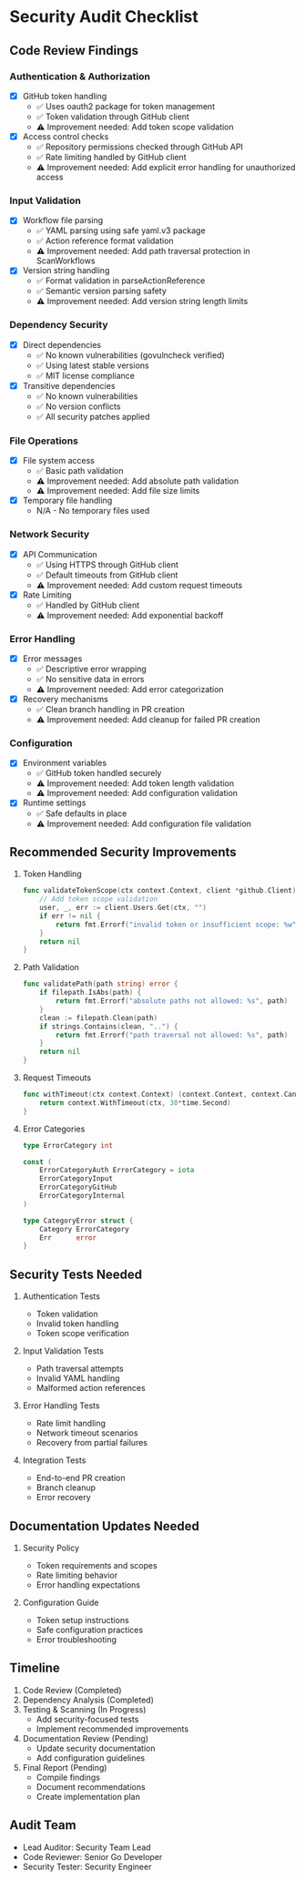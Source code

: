 # Security Audit Checklist

## Code Review Findings

### Authentication & Authorization
- [x] GitHub token handling
  * ✅ Uses oauth2 package for token management
  * ✅ Token validation through GitHub client
  * ⚠️ Improvement needed: Add token scope validation
- [x] Access control checks
  * ✅ Repository permissions checked through GitHub API
  * ✅ Rate limiting handled by GitHub client
  * ⚠️ Improvement needed: Add explicit error handling for unauthorized access

### Input Validation
- [x] Workflow file parsing
  * ✅ YAML parsing using safe yaml.v3 package
  * ✅ Action reference format validation
  * ⚠️ Improvement needed: Add path traversal protection in ScanWorkflows
- [x] Version string handling
  * ✅ Format validation in parseActionReference
  * ✅ Semantic version parsing safety
  * ⚠️ Improvement needed: Add version string length limits

### Dependency Security
- [x] Direct dependencies
  * ✅ No known vulnerabilities (govulncheck verified)
  * ✅ Using latest stable versions
  * ✅ MIT license compliance
- [x] Transitive dependencies
  * ✅ No known vulnerabilities
  * ✅ No version conflicts
  * ✅ All security patches applied

### File Operations
- [x] File system access
  * ✅ Basic path validation
  * ⚠️ Improvement needed: Add absolute path validation
  * ⚠️ Improvement needed: Add file size limits
- [x] Temporary file handling
  * N/A - No temporary files used

### Network Security
- [x] API Communication
  * ✅ Using HTTPS through GitHub client
  * ✅ Default timeouts from GitHub client
  * ⚠️ Improvement needed: Add custom request timeouts
- [x] Rate Limiting
  * ✅ Handled by GitHub client
  * ⚠️ Improvement needed: Add exponential backoff

### Error Handling
- [x] Error messages
  * ✅ Descriptive error wrapping
  * ✅ No sensitive data in errors
  * ⚠️ Improvement needed: Add error categorization
- [x] Recovery mechanisms
  * ✅ Clean branch handling in PR creation
  * ⚠️ Improvement needed: Add cleanup for failed PR creation

### Configuration
- [x] Environment variables
  * ✅ GitHub token handled securely
  * ⚠️ Improvement needed: Add token length validation
  * ⚠️ Improvement needed: Add configuration validation
- [x] Runtime settings
  * ✅ Safe defaults in place
  * ⚠️ Improvement needed: Add configuration file validation

## Recommended Security Improvements

1. Token Handling
   ```go
   func validateTokenScope(ctx context.Context, client *github.Client) error {
       // Add token scope validation
       user, _, err := client.Users.Get(ctx, "")
       if err != nil {
           return fmt.Errorf("invalid token or insufficient scope: %w", err)
       }
       return nil
   }
   ```

2. Path Validation
   ```go
   func validatePath(path string) error {
       if filepath.IsAbs(path) {
           return fmt.Errorf("absolute paths not allowed: %s", path)
       }
       clean := filepath.Clean(path)
       if strings.Contains(clean, "..") {
           return fmt.Errorf("path traversal not allowed: %s", path)
       }
       return nil
   }
   ```

3. Request Timeouts
   ```go
   func withTimeout(ctx context.Context) (context.Context, context.CancelFunc) {
       return context.WithTimeout(ctx, 30*time.Second)
   }
   ```

4. Error Categories
   ```go
   type ErrorCategory int

   const (
       ErrorCategoryAuth ErrorCategory = iota
       ErrorCategoryInput
       ErrorCategoryGitHub
       ErrorCategoryInternal
   )

   type CategoryError struct {
       Category ErrorCategory
       Err      error
   }
   ```

## Security Tests Needed

1. Authentication Tests
   - Token validation
   - Invalid token handling
   - Token scope verification

2. Input Validation Tests
   - Path traversal attempts
   - Invalid YAML handling
   - Malformed action references

3. Error Handling Tests
   - Rate limit handling
   - Network timeout scenarios
   - Recovery from partial failures

4. Integration Tests
   - End-to-end PR creation
   - Branch cleanup
   - Error recovery

## Documentation Updates Needed

1. Security Policy
   - Token requirements and scopes
   - Rate limiting behavior
   - Error handling expectations

2. Configuration Guide
   - Token setup instructions
   - Safe configuration practices
   - Error troubleshooting

## Timeline
1. Code Review (Completed)
2. Dependency Analysis (Completed)
3. Testing & Scanning (In Progress)
   - Add security-focused tests
   - Implement recommended improvements
4. Documentation Review (Pending)
   - Update security documentation
   - Add configuration guidelines
5. Final Report (Pending)
   - Compile findings
   - Document recommendations
   - Create implementation plan

## Audit Team
- Lead Auditor: Security Team Lead
- Code Reviewer: Senior Go Developer
- Security Tester: Security Engineer
